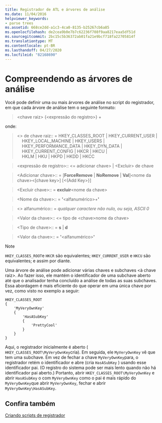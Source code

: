 ```yaml
---
title: Registrador de ATL e árvores de análise
ms.date: 11/04/2016
helpviewer_keywords:
- parse trees
ms.assetid: 668ce2dd-a1c3-4ca0-8135-b25267cb6a85
ms.openlocfilehash: de2cea9b0e7b7c62236f708f9aa8217eaa5df51d
ms.sourcegitcommit: 2bc15c5b36372ab01fa21e9bcf718fa22705814f
ms.translationtype: MT
ms.contentlocale: pt-BR
ms.lasthandoff: 04/27/2020
ms.locfileid: "82168690"
---
```

# <a name="understanding-parse-trees"></a>Compreendendo as árvores de análise

Você pode definir uma ou mais árvores de análise no script do registrador, em que cada árvore de análise tem o seguinte formato:

> \<chave raiz> {\<expressão do registro>} +

onde:

> \<> de chave raiz:: = HKEY_CLASSES_ROOT | HKEY_CURRENT_USER | \
> &nbsp;&nbsp;&nbsp;&nbsp;HKEY_LOCAL_MACHINE | HKEY_USERS | \
> &nbsp;&nbsp;&nbsp;&nbsp;HKEY_PERFORMANCE_DATA | HKEY_DYN_DATA | \
> &nbsp;&nbsp;&nbsp;&nbsp;HKEY_CURRENT_CONFIG | HKCR | HKCU | \
> &nbsp;&nbsp;&nbsp;&nbsp;HKLM | HKU | HKPD | HKDD | HKCC

> \<expressão de registro>:: \<= adicionar chave> | \<Excluir> de chave

> \<Adicionar chave>:: = [**ForceRemove** | **NoRemove** | **Val**]\<nome da chave>\<[chave key>] [\<{Add Key>}]

> \<Excluir chave>:: = **excluir**\<nome da chave>

> \<Nome da chave>:: = **'**\<alfanumérico>+**'**

> \<> alfanumérico:: = *qualquer caractere não nulo, ou seja, ASCII 0*

> \<Valor da chave>:: \<= tipo de \<chave>nome da chave>

> \<Tipo de chave>:: = **s** | **d**

> \<Valor da chave>:: = **'**\<alfanumérico>**'**

> [!NOTE]
> `HKEY_CLASSES_ROOT`e `HKCR` são equivalentes; `HKEY_CURRENT_USER` e `HKCU` são equivalentes; e assim por diante.

Uma árvore de análise pode adicionar várias chaves e subchaves \<à chave raiz>. Ao fazer isso, ele mantém o identificador de uma subchave aberto até que o analisador tenha concluído a análise de todas as suas subchaves. Essa abordagem é mais eficiente do que operar em uma única chave por vez, como visto no exemplo a seguir:

```rgs
HKEY_CLASSES_ROOT
{
    'MyVeryOwnKey'
    {
        'HasASubKey'
        {
            'PrettyCool'
        }
    }
}
```

Aqui, o registrador inicialmente é aberto ( `HKEY_CLASSES_ROOT\MyVeryOwnKey`cria). Em seguida, ele `MyVeryOwnKey` vê que tem uma subchave. Em vez de fechar a chave `MyVeryOwnKey`para, o registrador retém o identificador e abre (cria `HasASubKey` ) usando esse identificador pai. (O registro do sistema pode ser mais lento quando não há identificador pai aberto.) Portanto, abrir `HKEY_CLASSES_ROOT\MyVeryOwnKey` e abrir `HasASubKey` o com `MyVeryOwnKey` como o pai é mais rápido do `MyVeryOwnKey`que abrir `MyVeryOwnKey`, fechar e abrir `MyVeryOwnKey\HasASubKey`.

## <a name="see-also"></a>Confira também

[Criando scripts de registrador](../atl/creating-registrar-scripts.md)
